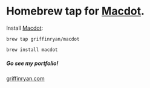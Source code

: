 # Homebrew tap for [Macdot](https://github.com/griffinryan/macdot).

Install [Macdot](https://github.com/griffinryan/macdot):

``
  brew tap griffinryan/macdot
``

``
  brew install macdot
``


##### Go see my portfolio!
[griffinryan.com](https://griffinryan.com/)
